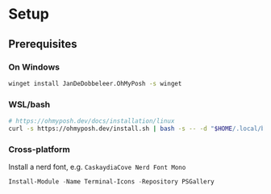 # Setup

## Prerequisites

### On Windows

```bash
winget install JanDeDobbeleer.OhMyPosh -s winget
```

### WSL/bash

```bash
# https://ohmyposh.dev/docs/installation/linux
curl -s https://ohmyposh.dev/install.sh | bash -s -- -d "$HOME/.local/bin"
```

### Cross-platform

Install a nerd font, e.g. `CaskaydiaCove Nerd Font Mono`

```powershell
Install-Module -Name Terminal-Icons -Repository PSGallery
```
